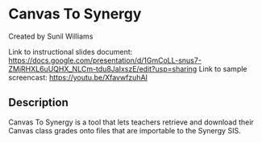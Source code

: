 # Canvas To Synergy
Created by Sunil Williams

Link to instructional slides document: https://docs.google.com/presentation/d/1GmCoLL-snus7-ZMjRHXL6uUQHX_NLCm-tdu8JaIxszE/edit?usp=sharing
Link to sample screencast: https://youtu.be/XfavwfzuhAI


## Description
Canvas To Synergy is a tool that lets teachers retrieve and download their Canvas class grades onto files that are importable to the Synergy SIS.


